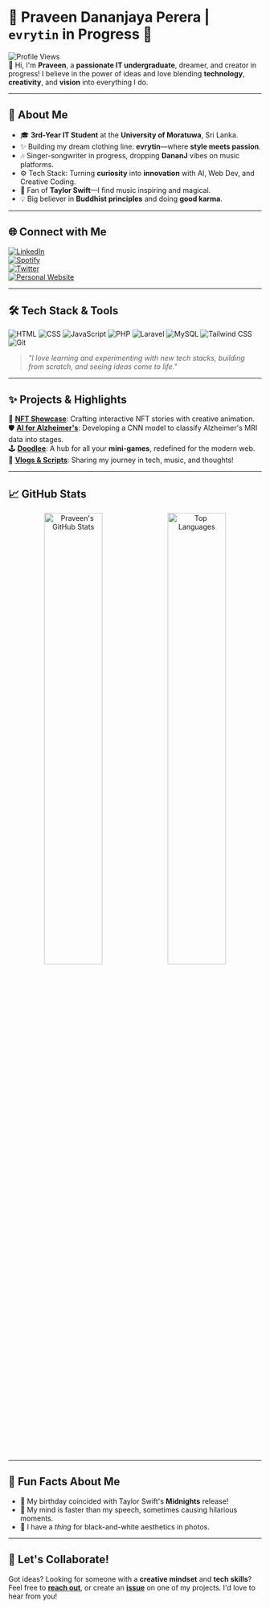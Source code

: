 # 🌟 Praveen Dananjaya Perera | `evrytin` in Progress 🚀

![Profile Views](https://komarev.com/ghpvc/?username=PraveenDananjaya&style=for-the-badge&color=brightgreen)  
👋 Hi, I'm **Praveen**, a **passionate IT undergraduate**, dreamer, and creator in progress! I believe in the power of ideas and love blending **technology**, **creativity**, and **vision** into everything I do.  

---

## 🧩 About Me

- 🎓 **3rd-Year IT Student** at the **University of Moratuwa**, Sri Lanka.
- ✨ Building my dream clothing line: **evrytin**—where **style meets passion**.
- 🎶 Singer-songwriter in progress, dropping **DananJ** vibes on music platforms.
- ⚙️ Tech Stack: Turning **curiosity** into **innovation** with AI, Web Dev, and Creative Coding.
- 🌟 Fan of **Taylor Swift**—I find music inspiring and magical.
- 💡 Big believer in **Buddhist principles** and doing **good karma**.

---

## 🌐 Connect with Me

[![LinkedIn](https://img.shields.io/badge/LinkedIn-%230077B5.svg?style=for-the-badge&logo=linkedin&logoColor=white)](https://www.linkedin.com/in/yourprofile)  
[![Spotify](https://img.shields.io/badge/Spotify-%231DB954.svg?style=for-the-badge&logo=spotify&logoColor=white)](https://open.spotify.com/artist/yourartistprofile)  
[![Twitter](https://img.shields.io/badge/Twitter-%231DA1F2.svg?style=for-the-badge&logo=twitter&logoColor=white)](https://twitter.com/yourhandle)  
[![Personal Website](https://img.shields.io/badge/Website-%23ff5722.svg?style=for-the-badge&logo=google-chrome&logoColor=white)](https://yourwebsite.com)  

---

## 🛠️ Tech Stack & Tools

![HTML](https://img.shields.io/badge/HTML5-%23E34F26.svg?style=for-the-badge&logo=html5&logoColor=white)
![CSS](https://img.shields.io/badge/CSS3-%231572B6.svg?style=for-the-badge&logo=css3&logoColor=white)
![JavaScript](https://img.shields.io/badge/JavaScript-%23F7DF1E.svg?style=for-the-badge&logo=javascript&logoColor=black)
![PHP](https://img.shields.io/badge/PHP-%23777BB4.svg?style=for-the-badge&logo=php&logoColor=white)
![Laravel](https://img.shields.io/badge/Laravel-%23FF2D20.svg?style=for-the-badge&logo=laravel&logoColor=white)
![MySQL](https://img.shields.io/badge/MySQL-%234479A1.svg?style=for-the-badge&logo=mysql&logoColor=white)
![Tailwind CSS](https://img.shields.io/badge/TailwindCSS-%2338B2AC.svg?style=for-the-badge&logo=tailwind-css&logoColor=white)
![Git](https://img.shields.io/badge/Git-%23F05033.svg?style=for-the-badge&logo=git&logoColor=white)

> *"I love learning and experimenting with new tech stacks, building from scratch, and seeing ideas come to life."*

---

## ✨ Projects & Highlights

🎨 **[NFT Showcase](https://github.com/yourrepo)**: Crafting interactive NFT stories with creative animation.  
🛡️ **[AI for Alzheimer's](https://github.com/yourrepo)**: Developing a CNN model to classify Alzheimer's MRI data into stages.  
🕹️ **[Doodlee](https://github.com/yourrepo)**: A hub for all your **mini-games**, redefined for the modern web.  
🌌 **[Vlogs & Scripts](https://www.youtube.com/channel/yourchannel)**: Sharing my journey in tech, music, and thoughts!

---

## 📈 GitHub Stats

<p align="center">
  <img src="https://github-readme-stats.vercel.app/api?username=PraveenDananjaya&show_icons=true&theme=tokyonight" alt="Praveen's GitHub Stats" width="48%">
  <img src="https://github-readme-stats.vercel.app/api/top-langs/?username=PraveenDananjaya&layout=compact&theme=tokyonight" alt="Top Languages" width="48%">
</p>

---

## 🎯 Fun Facts About Me
- 🎂 My birthday coincided with Taylor Swift's **Midnights** release!
- 🤔 My mind is faster than my speech, sometimes causing hilarious moments.
- 🎨 I have a *thing* for black-and-white aesthetics in photos.

---

## 💬 Let's Collaborate!

Got ideas? Looking for someone with a **creative mindset** and **tech skills**?  
Feel free to **[reach out](mailto:your_email@gmail.com)**, or create an **[issue](https://github.com/PraveenDananjaya/yourrepo/issues)** on one of my projects. I'd love to hear from you!

